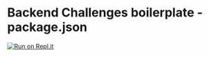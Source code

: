 # Backend Challenges boilerplate - package.json
[![Run on Repl.it](https://repl.it/badge/github/freeCodeCamp/boilerplate-npm)](https://fcc-be-develop-api-npm.gbaswath.repl.co)
